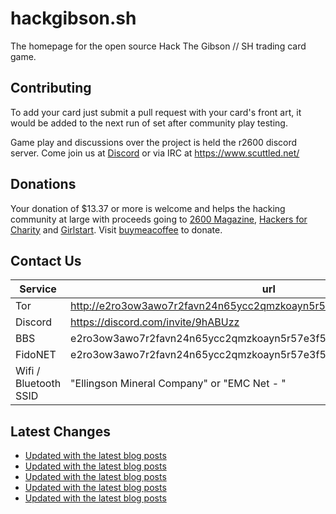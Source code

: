 # hackgibson.sh
The homepage for the open source Hack The Gibson // SH trading card game.


## Contributing

To add your card just submit a pull request with your card's front art, it would be added to the next run of set after community play testing.

Game play and discussions over the project is held the r2600 discord server. Come join us at [Discord](https://discord.com/invite/9hABUzz) or via IRC at https://www.scuttled.net/


## Donations

Your donation of $13.37 or more is welcome and helps the hacking community at large with proceeds going to [2600 Magazine](https://2600.com/), [Hackers for Charity](https://hackersforcharity.org) and [Girlstart](https://girlstart.org).  Visit [buymeacoffee](https://www.buymeacoffee.com/hackgibson.sh) to donate.


## Contact Us

Service | url
-|-
Tor | http://e2ro3ow3awo7r2favn24n65ycc2qmzkoayn5r57e3f56nvjwdcgg32ad.onion
Discord | https://discord.com/invite/9hABUzz
BBS | e2ro3ow3awo7r2favn24n65ycc2qmzkoayn5r57e3f56nvjwdcgg32ad.onion:23
FidoNET | e2ro3ow3awo7r2favn24n65ycc2qmzkoayn5r57e3f56nvjwdcgg32ad.onion:24554
Wifi / Bluetooth SSID | "Ellingson Mineral Company" or "EMC Net - <fidonet address>"

## Latest Changes
<!-- BLOG-POST-LIST:START -->
- [Updated with the latest blog posts](https://github.com/DFW2600/hackgibson.sh/commit/cea93d7c6e2b64ea7a8a07af8fff23a995aad330)
- [Updated with the latest blog posts](https://github.com/DFW2600/hackgibson.sh/commit/875ad18b0b652838f9b5e0d25fccbec80b257abd)
- [Updated with the latest blog posts](https://github.com/DFW2600/hackgibson.sh/commit/9cf6f2d0ff6fcf06a261be0994b2084137687cb4)
- [Updated with the latest blog posts](https://github.com/DFW2600/hackgibson.sh/commit/d23b4d47ab1221481ced9a5e0d98ae33be505c8c)
- [Updated with the latest blog posts](https://github.com/DFW2600/hackgibson.sh/commit/7a541e595504c70c5e3bd3eb0758ad6e5ab7c1ec)
<!-- BLOG-POST-LIST:END -->
